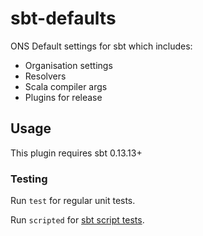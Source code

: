 # sbt-defaults

ONS Default settings for sbt which includes:

* Organisation settings
* Resolvers
* Scala compiler args
* Plugins for release

## Usage

This plugin requires sbt 0.13.13+

### Testing

Run `test` for regular unit tests.

Run `scripted` for [sbt script tests](http://www.scala-sbt.org/1.x/docs/Testing-sbt-plugins.html).
